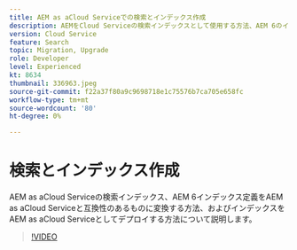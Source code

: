 ```yaml
---
title: AEM as aCloud Serviceでの検索とインデックス作成
description: AEMをCloud Serviceの検索インデックスとして使用する方法、AEM 6のインデックス定義をAEM as a Cloud Serviceと互換性のあるものに変換する方法、インデックスをデプロイする方法について説明します（説明は60～160文字の範囲で指定してください）。
version: Cloud Service
feature: Search
topic: Migration, Upgrade
role: Developer
level: Experienced
kt: 8634
thumbnail: 336963.jpeg
source-git-commit: f22a37f80a9c9698718e1c75576b7ca705e658fc
workflow-type: tm+mt
source-wordcount: '80'
ht-degree: 0%

---
```



# 検索とインデックス作成

AEM as aCloud Serviceの検索インデックス、AEM 6インデックス定義をAEM as aCloud Serviceと互換性のあるものに変換する方法、およびインデックスをAEM as aCloud Serviceとしてデプロイする方法について説明します。

>[!VIDEO](https://video.tv.adobe.com/v/336963/?quality=12&learn=on)
